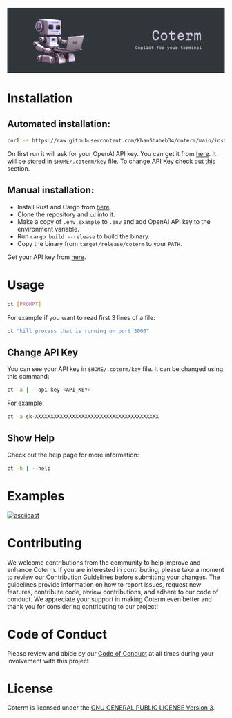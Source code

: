 ![coterm banner](images/coterm_banner.jpeg)

# Installation

## Automated installation:

```bash
curl -s https://raw.githubusercontent.com/KhanShaheb34/coterm/main/install.sh | sh
```

On first run it will ask for your OpenAI API key. You can get it from [here](https://beta.openai.com/account/api-keys).
It will be stored in `$HOME/.coterm/key` file.
To change API Key check out [this](#change-api-key) section.

## Manual installation:

- Install Rust and Cargo from [here](https://www.rust-lang.org/tools/install).
- Clone the repository and `cd` into it.
- Make a copy of `.env.example` to `.env` and add OpenAI API key to the environment variable.
- Run `cargo build --release` to build the binary.
- Copy the binary from `target/release/coterm` to your `PATH`.

Get your API key from [here](https://beta.openai.com/account/api-keys).

# Usage

```bash
ct [PROMPT]
```

For example if you want to read first 3 lines of a file:

```bash
ct "kill process that is running on port 3000"
```

## Change API Key

You can see your API key in `$HOME/.coterm/key` file.
It can be changed using this command:

```bash
ct -a | --api-key <API_KEY>
```

For example:

```bash
ct -a sk-XXXXXXXXXXXXXXXXXXXXXXXXXXXXXXXXXXXXXXXX
```

## Show Help

Check out the help page for more information:

```bash
ct -h | --help
```

# Examples

[![asciicast](https://asciinema.org/a/tOqHkyYAiSEWTLWIN1w9xHcMB.svg)](https://asciinema.org/a/tOqHkyYAiSEWTLWIN1w9xHcMB?autoplay=1)

# Contributing

We welcome contributions from the community to help improve and enhance Coterm.
If you are interested in contributing, please take a moment to review our [Contribution Guidelines](docs/CONTRIBUTING.md) before submitting your changes.
The guidelines provide information on how to report issues, request new features, contribute code, review contributions, and adhere to our code of conduct.
We appreciate your support in making Coterm even better and thank you for considering contributing to our project!

# Code of Conduct

Please review and abide by our [Code of Conduct](docs/CODE_OF_CONDUCT.md) at all times during your involvement with this project.

# License

Coterm is licensed under the [GNU GENERAL PUBLIC LICENSE Version 3](LICENSE).
